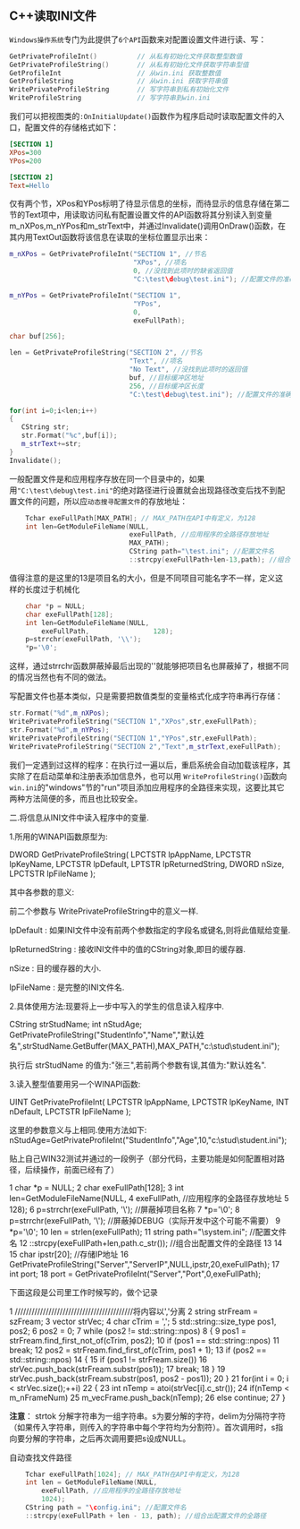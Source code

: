 ## C++读取INI文件

`Windows操作系统`专门为此提供了`6个API`函数来对配置设置文件进行读、写：
```cpp
GetPrivateProfileInt() 			// 从私有初始化文件获取整型数值
GetPrivateProfileString() 		// 从私有初始化文件获取字符串型值
GetProfileInt 					// 从win.ini 获取整数值
GetProfileString 				// 从win.ini 获取字符串值
WritePrivateProfileString 		// 写字符串到私有初始化文件
WriteProfileString 				// 写字符串到win.ini
```

我们可以把视图类的`:OnInitialUpdate()`函数作为程序启动时读取配置文件的入口，配置文件的存储格式如下：

```ini
[SECTION 1]
XPos=300
YPos=200

[SECTION 2]
Text=Hello
```

仅有两个节，XPos和YPos标明了待显示信息的坐标，而待显示的信息存储在第二节的Text项中，用读取访问私有配置设置文件的API函数将其分别读入到变量m_nXPos,m_nYPos和m_strText中，并通过Invalidate()调用OnDraw()函数，在其内用TextOut函数将该信息在读取的坐标位置显示出来：

```cpp
m_nXPos = GetPrivateProfileInt("SECTION 1", //节名
							   "XPos", //项名
							   0, //没找到此项时的缺省返回值
							   "C:\test\debug\test.ini"); //配置文件的准确路径

m_nYPos = GetPrivateProfileInt("SECTION 1",
							   "YPos",
							   0,
							   exeFullPath);

char buf[256];

len = GetPrivateProfileString("SECTION 2", //节名
							  "Text", //项名
							  "No Text", //没找到此项时的返回值
							  buf, //目标缓冲区地址
							  256, //目标缓冲区长度
							  "C:\test\debug\test.ini"); //配置文件的准确路径

for(int i=0;i<len;i++)
{
   CString str;
   str.Format("%c",buf[i]);
   m_strText+=str;
}
Invalidate();
```
一般配置文件是和应用程序存放在同一个目录中的，如果用`"C:\test\debug\test.ini"`的绝对路径进行设置就会出现路径改变后找不到配置文件的问题，所以应`动态搜寻配置文件`的存放地址：
```cpp
	Tchar exeFullPath[MAX_PATH]; // MAX_PATH在API中有定义，为128
	int len=GetModuleFileName(NULL,
							  exeFullPath, //应用程序的全路径存放地址
							  MAX_PATH);
							  CString path="\test.ini"; //配置文件名
							  ::strcpy(exeFullPath+len-13,path); //组合出配置文件的全路径
```
值得注意的是这里的13是项目名的大小，但是不同项目可能名字不一样，定义这样的长度过于机械化

```cpp
	char *p = NULL;
	char exeFullPath[128];
	int len=GetModuleFileName(NULL,
	    exeFullPath,                128);
	p=strrchr(exeFullPath, '\\');   
	*p='\0';
```
这样，通过strrchr函数屏蔽掉最后出现的'\'就能够把项目名也屏蔽掉了，根据不同的情况当然也有不同的做法。

写配置文件也基本类似，只是需要把数值类型的变量格式化成字符串再行存储：
```cpp
str.Format("%d",m_nXPos);
WritePrivateProfileString("SECTION 1","XPos",str,exeFullPath);
str.Format("%d",m_nYPos);
WritePrivateProfileString("SECTION 1","YPos",str,exeFullPath);
WritePrivateProfileString("SECTION 2","Text",m_strText,exeFullPath);
```
我们一定遇到过这样的程序：在执行过一遍以后，重启系统会自动加载该程序，其实除了在启动菜单和注册表添加信息外，也可以用 `WriteProfileString()`函数向`win.ini`的"windows"节的"run"项目添加应用程序的全路径来实现，这要比其它两种方法简便的多，而且也比较安全。


二.将信息从INI文件中读入程序中的变量.

1.所用的WINAPI函数原型为:

DWORD GetPrivateProfileString(
LPCTSTR lpAppName,
LPCTSTR lpKeyName,
LPCTSTR lpDefault,
LPTSTR lpReturnedString,
DWORD nSize,
LPCTSTR lpFileName
);

其中各参数的意义:

前二个参数与 WritePrivateProfileString中的意义一样.

lpDefault : 如果INI文件中没有前两个参数指定的字段名或键名,则将此值赋给变量.

lpReturnedString : 接收INI文件中的值的CString对象,即目的缓存器.

nSize : 目的缓存器的大小.

lpFileName : 是完整的INI文件名.

2.具体使用方法:现要将上一步中写入的学生的信息读入程序中.

CString strStudName;
int nStudAge;
GetPrivateProfileString("StudentInfo","Name","默认姓名",strStudName.GetBuffer(MAX_PATH),MAX_PATH,"c:\stud\student.ini");

执行后 strStudName 的值为:"张三",若前两个参数有误,其值为:"默认姓名".

3.读入整型值要用另一个WINAPI函数:

UINT GetPrivateProfileInt(
LPCTSTR lpAppName,
LPCTSTR lpKeyName,
INT nDefault,
LPCTSTR lpFileName
);

这里的参数意义与上相同.使用方法如下:
nStudAge=GetPrivateProfileInt("StudentInfo","Age",10,"c:\stud\student.ini");




贴上自己WIN32测试并通过的一段例子（部分代码，主要功能是如何配置相对路径，后续操作，前面已经有了）

 1    char *p = NULL;
 2    char exeFullPath[128];
 3    int len=GetModuleFileName(NULL,
 4        exeFullPath,                    //应用程序的全路径存放地址
 5        128);
 6    p=strrchr(exeFullPath, '\\');        //屏蔽掉项目名称
 7    *p='\0';
 8    p=strrchr(exeFullPath, '\\');        //屏蔽掉DEBUG（实际开发中这个可能不需要）
 9    *p='\0';
10    len = strlen(exeFullPath);
11    string path="\\system.ini";            //配置文件名
12    ::strcpy(exeFullPath+len,path.c_str()); //组合出配置文件的全路径
13
14
15    char ipstr[20];                        //存储IP地址
16    GetPrivateProfileString("Server","ServerIP",NULL,ipstr,20,exeFullPath);
17    int port;
18    port = GetPrivateProfileInt("Server","Port",0,exeFullPath);


下面这段是公司里工作时候写的，做个记录

 1    //////////////////////////////////////////将内容以','分离
 2    string strFream = szFream;
 3    vector<string> strVec;
 4    char cTrim = ',';
 5    std::string::size_type pos1, pos2;
 6    pos2 = 0;
 7    while (pos2 != std::string::npos)
 8    {
 9        pos1 = strFream.find_first_not_of(cTrim, pos2);
10        if (pos1 == std::string::npos)
11            break;
12        pos2 = strFream.find_first_of(cTrim, pos1 + 1);
13        if (pos2 == std::string::npos)
14        {
15            if (pos1 != strFream.size())
16                strVec.push_back(strFream.substr(pos1)); 
17            break;
18        }
19        strVec.push_back(strFream.substr(pos1, pos2 - pos1));
20    }
21    for(int i = 0; i < strVec.size();++i)
22    {
23        int nTemp = atoi(strVec[i].c_str());
24        if(nTemp < m_nFrameNum)
25            m_vecFrame.push_back(nTemp);
26        else continue;
27    }

**注意**：
strtok
分解字符串为一组字符串。s为要分解的字符，delim为分隔符字符（如果传入字符串，则传入的字符串中每个字符均为分割符）。首次调用时，s指向要分解的字符串，之后再次调用要把s设成NULL。

自动查找文件路径
```cpp
	Tchar exeFullPath[1024]; // MAX_PATH在API中有定义，为128
	int len = GetModuleFileName(NULL,
		exeFullPath, //应用程序的全路径存放地址
		1024);
	CString path = "\config.ini"; //配置文件名
	::strcpy(exeFullPath + len - 13, path); //组合出配置文件的全路径
```
